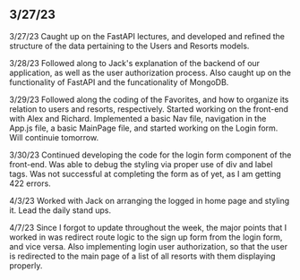 ## 3/27/23

3/27/23
Caught up on the FastAPI lectures, and developed and refined the structure of the data pertaining to the Users and Resorts models.

3/28/23
Followed along to Jack's explanation of the backend of our application, as well as the user authorization process. Also caught up on the functionality of FastAPI and the funcationality of MongoDB.

3/29/23
Followed along the coding of the Favorites, and how to organize its relation to users and resorts, respectively. Started working on the front-end with Alex and Richard. Implemented a basic Nav file, navigation in the App.js file, a basic MainPage file, and started working on the Login form. Will continuie tomorrow.

3/30/23
Continued developing the code for the login form component of the front-end. Was able to debug the styling via proper use of div and label tags. Was not successful at completing the form as of yet, as I am getting 422 errors.

4/3/23
Worked with Jack on arranging the logged in home page and styling it. Lead the daily stand ups.

4/7/23
Since I forgot to update throughout the week, the major points that I worked in was redirect route logic to the sign up form from the login form, and vice versa. Also implementing login user authorization, so that the user is redirected to the main page of a list of all resorts with them displaying properly.
